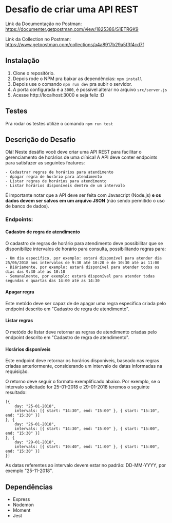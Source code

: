 # Desafio de criar uma API REST

Link da Documentação no Postman: https://documenter.getpostman.com/view/1825386/S1ETRGK9

Link da Collection no Postman: https://www.getpostman.com/collections/a4a8917b29a5f3f4cd7f

## Instalação

1. Clone o repositório.
2. Depois rode o NPM pra baixar as dependências: `npm install`
3. Depois use o comando `npm run dev` pra subir o servidor.
4. A porta configurada é a `3000`, é possível alterar no arquivo `src/server.js`
5. Acesse http://localhost:3000 e seja feliz :D

## Testes

Pra rodar os testes utilize o comando `npm run test`

## Descrição do Desafio

Olá! Neste desáfio você deve criar uma API REST para facilitar o gerenciamento de horários de uma clínica! A API deve conter endpoints para satisfazer as seguintes features:

    - Cadastrar regras de horários para atendimento
    - Apagar regra de horário para atendimento
    - Listar regras de horários para atendimento
    - Listar horários disponíveis dentro de um intervalo

É importante notar que a API deve ser feita com Javascript (Node.js) **e os dados devem ser salvos em um arquivo JSON** (não sendo permitido o uso de banco de dados).

### Endpoints:

#### Cadastro de regra de atendimento

O cadastro de regras de horário para atendimento deve possibilitar que se disponibilize intervalos de horário para consulta, possibilitando regras para:

    - Um dia especifico, por exemplo: estará disponível para atender dia 25/06/2018 nos intervalos de 9:30 até 10:20 e de 10:30 até as 11:00
    - Diáriamente, por exemplo: estará disponível para atender todos os dias das 9:30 até as 10:10
    - Semanalmente, por exemplo: estará disponível para atender todas segundas e quartas das 14:00 até as 14:30

#### Apagar regra

Este metódo deve ser capaz de de apagar uma regra especifica criada pelo endpoint descrito em "Cadastro de regra de atendimento".

#### Listar regras

O metódo de listar deve retornar as regras de atendimento criadas pelo endpoint descrito em "Cadastro de regra de atendimento".

#### Horários disponíveis

Este endpoint deve retornar os horários disponíveis, baseado nas regras criadas anteriormente, considerando um intervalo de datas informadas na requisição.

O retorno deve seguir o formato exemplificado abaixo. Por exemplo, se o intervalo solicitado for 25-01-2018 e 29-01-2018 teremos o seguinte resultado:

```
[{
    day: "25-01-2018",
    intervals: [{ start: "14:30", end: "15:00" }, { start: "15:10", end: "15:30" }]
}, {
    day: "26-01-2018",
    intervals: [{ start: "14:30", end: "15:00" }, { start: "15:00", end: "15:30" }]
}, {
    day: "29-01-2018",
    intervals: [{ start: "10:40", end: "11:00" }, { start: "15:00", end: "15:30" }]
}]
```

As datas referentes ao intervalo devem estar no padrão: DD-MM-YYYY, por exemplo "25-11-2018".

## Dependências

- Express
- Nodemon
- Moment
- Jest
